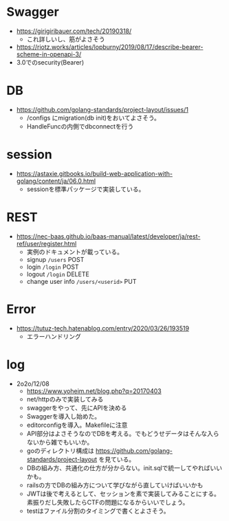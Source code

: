 # Swagger
- https://girigiribauer.com/tech/20190318/
  - これ詳しいし、筋がよさそう
- https://riotz.works/articles/lopburny/2019/08/17/describe-bearer-scheme-in-openapi-3/
-  3.0でのsecurity(Bearer)


# DB
- https://github.com/golang-standards/project-layout/issues/1
  - /configs にmigration(db init)をおいてよさそう。
  - HandleFuncの内側でdbconnectを行う

# session
- https://astaxie.gitbooks.io/build-web-application-with-golang/content/ja/06.0.html
  - sessionを標準パッケージで実装している。

# REST
- https://nec-baas.github.io/baas-manual/latest/developer/ja/rest-ref/user/register.html
  - 実例のドキュメントが載っている。
  - signup `/users` POST
  - login `/login` POST
  - logout `/login` DELETE
  - change user info `/users/<userid>` PUT

# Error
- https://tutuz-tech.hatenablog.com/entry/2020/03/26/193519
  - エラーハンドリング

# log
- 2o2o/12/08
  - https://www.yoheim.net/blog.php?q=20170403
  - net/httpのみで実装してみる
  - swaggerをやって、先にAPIを決める
  - Swaggerを導入し始めた。
  - editorconfigを導入。Makefileに注意
  - API部分はよさそうなのでDBを考える。でもどうせデータはそんな入らないから雑でもいいか。
  - goのディレクトリ構成は https://github.com/golang-standards/project-layout を見ている。
  - DBの組み方、共通化の仕方が分からない。init.sqlで統一してやればいいかも。
  - railsの方でDBの組み方について学びながら直していけばいいかも
  - JWTは後で考えるとして、セッションを素で実装してみることにする。素振りだし失敗したらCTFの問題になるからいいでしょう。
  - testはファイル分割のタイミングで書くとよさそう。
